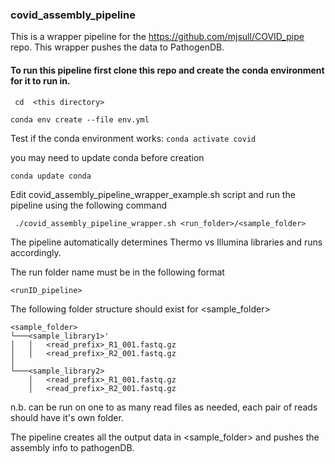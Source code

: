 ### covid_assembly_pipeline

This is a wrapper pipeline for the https://github.com/mjsull/COVID_pipe repo. This wrapper pushes the data to PathogenDB.

#### To run this pipeline first clone this repo and create the conda environment for it to run in.

``` cd  <this directory>```

```conda env create --file env.yml```

Test if the conda environment works:
```conda activate covid``` 

you may need to update conda before creation

```conda update conda```

Edit covid_assembly_pipeline_wrapper_example.sh script and run the pipeline using the following command

``` ./covid_assembly_pipeline_wrapper.sh <run_folder>/<sample_folder>```

The pipeline automatically determines Thermo vs Illumina libraries and runs accordingly.


The run folder name must be in the following format
```
<runID_pipeline>
```
The following folder structure should exist for <sample_folder>
 
```
<sample_folder>
└───<sample_library1>'
│   │   <read_prefix>_R1_001.fastq.gz
│   │   <read_prefix>_R2_001.fastq.gz
│
└───<sample_library2>
    │   <read_prefix>_R1_001.fastq.gz
    │   <read_prefix>_R2_001.fastq.gz
```

n.b. can be run on one to as many read files as needed, each pair of reads should have it's own folder. 

The pipeline creates all the output data in <sample_folder> and pushes the assembly info to pathogenDB.



